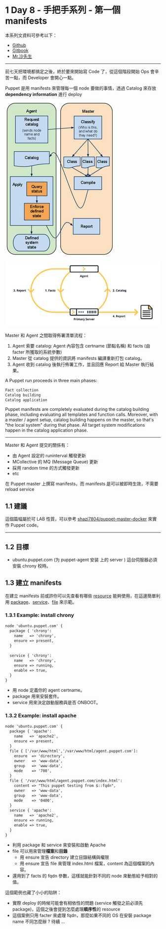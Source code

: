 

# 1 Day 8 - 手把手系列 - 第一個 manifests

本系列文資料可參考以下：

- [Github](https://github.com/shazi7804/ops-puppet-30-days)
- [Gitbook](https://gitbook.com/book/shazi7804/puppet-manage-guide/details)
- [Mr.沙先生](https://shazi.info)

---

前七天把環境都搞定之後，終於要來開始寫 Code 了，從這個階段開始 Ops 會辛苦一點，而 Developer 會開心一點。

Puppet 是用 manifests 來管理每一個 node 要做的事情，透過 Catalog 來存放 **dependency information** 進行 deploy

![puppet-catalog](06_01_Syntax_And_Settings_Puppet_Language/images/puppet-catalog.png)


![](06_01_Syntax_And_Settings_Puppet_Language/images/Pasted%20image%2020231211231801.png)

Master 和 Agent 之間取得佈署清單流程：

1. Agent 索要 catalog:  Agent 內容包含 certname (節點名稱) 和 facts (由 facter  所獲取的系統參數)
1. Master 從 catalog 提供的資訊將 manifests 編譯重新打包 catalog。
1. Agent 收到 catalog 後執行佈署工作，並且回應 Report 給 Master 執行結果。

A Puppet run proceeds in three main phases:

    Fact collection
    Catalog building
    Catalog application

Puppet manifests are completely evaluated during the catalog building phase, including evaluating all templates and function calls. Moreover, with a master / agent setup, catalog building happens on the master, so that's "the local system" during that phase. All target system modifications happen in the catalog application phase.


----


Master 和 Agent 提交的關係有：

- 由 Agent 設定的 runinterval 觸發更新
- MCollective 的 MQ (Message Queue) 更新
- 採用 random time 的方式觸發更新
- etc

在 Puppet master 上撰寫 manifests，而 manifests 是可以被即時生效，不需要 reload service

## 1.1 建議

這個篇幅屬於可 LAB 性質，可以參考 [shazi7804/puppet-master-docker](https://github.com/shazi7804/puppet-master-docker) 來實作 Puppet code。

---


## 1.2 目標

- ubuntu.puppet.com (为 puppet-agent 安装 上的 server ) 這台伺服器必須安裝 chrony 校時。 

## 1.3 建立 manifests

在建立 manifests 前或許你可以先查看有哪些 [resource][resource] 能夠使用，在這邊簡單利用 [package][resource-package]、[service][resource-service]、[file][resource-file] 來示範。


### 1.3.1 Example: install chrony


```puppet
node 'ubuntu.puppet.com' {
  package { 'chrony':
    name   => 'chrony',
    ensure => present,
  }
 
  service { 'chrony':
    name   => 'chrony',
    ensure => running,
    enable => true,
  }
}
```

- 用 node 定義你的 agent certname。
- package 用來安裝套件。
- service 用來決定啟動服務與是否 ONBOOT。

### 1.3.2 Example: install apache

```puppet
node 'ubuntu.puppet.com' {
  package { 'apache':
    name   => 'apache2',
    ensure => present,
  }
  file { ['/var/www/html','/var/www/html/agent.puppet.com']:
    ensure  => 'directory',
    owner   => 'www-data',
    group   => 'www-data',
    mode    => '700',
  }
  file { '/var/www/html/agent.puppet.com/index.html':
    content => "This puppet testing from $::fqdn",
    owner   => 'www-data',
    group   => 'www-data',
    mode    => '0400',
  }
  service { 'apache':
    name   => 'apache2',
    ensure => running,
    enable => true,
  }
}
```

- 利用 package 和 service 來安裝和啟動 Apache
- file 可以用來管理**檔案**和**目錄**
  - 用 ensure 宣告 directory 建立目錄結構與權限
  - 用 ensure 宣告 file 來管理 index.html 檔案，content 為這個檔案的內容。
- 還用到了 facts 的 fqdn 參數，這樣就能針對不同的 node 來動態給予相對的值。

這個範例也藏了小小的陷阱：
  - 實際 deploy 的時候可能會有相依性的問題 (service 觸發之前必須先 package)，這個之後會提到怎麼處理**順序性**的 resource
  - 這個案例只用 facter 來處理 fqdn，那麼如果不同的 OS 在安裝 package name 不同怎麼辦 ? 待續 ...

[resource]: https://docs.puppet.com/puppet/latest/type.html
[resource-package]: https://docs.puppet.com/puppet/latest/type.html#package
[resource-service]: https://docs.puppet.com/puppet/latest/type.html#service
[resource-file]: https://docs.puppet.com/puppet/latest/type.html#file









